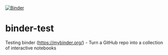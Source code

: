 
[![Binder](https://mybinder.org/badge.svg)](https://mybinder.org/v2/gh/j450h1/binder-test/master)
# binder-test
Testing binder (https://mybinder.org/) - Turn a GitHub repo into a collection of interactive notebooks

